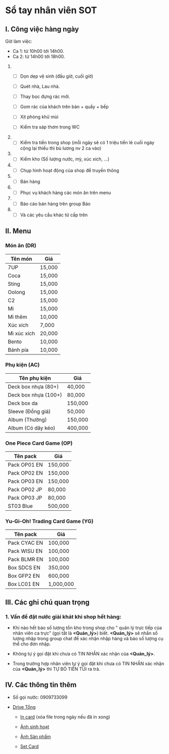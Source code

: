 # Sổ tay nhân viên SOT

## I. Công việc hàng ngày

Giờ làm việc: 
* Ca 1: từ 10h00 tới 14h00.
* Ca 2: từ 14h00 tới 18h00.

1. - [ ] Dọn dẹp vệ sinh (đầu giờ, cuối giờ)

    - [ ] Quét nhà, Lau nhà.

    - [ ] Thay bọc đựng rác mới.

    - [ ] Gom rác của khách trên bàn + quầy + bếp

    - [ ] Xịt phòng khử mùi

    - [ ] Kiểm tra sáp thơm trong WC

1. - [ ] Kiểm tra tiền trong shop (mỗi ngày sẽ có 1 triệu tiền lẻ cuối ngày cộng lại thiếu thì bù lương nv 2 ca vào)

1. - [ ] Kiểm kho (Số lượng nước, mỳ, xúc xích, ...)

1. - [ ] Chụp hình hoạt động của shop để truyền thông

1. - [ ] Bán hàng

1. - [ ] Phục vụ khách hàng các món ăn trên menu

1. - [ ] Báo cáo bán hàng trên group Báo

1. - [ ] Và các yêu cầu khác từ cấp trên

## II. Menu
### Món ăn (DR)

| Tên món| Giá |
| ----------- | ----------- |
| 7UP   | 15,000    |
| Coca   | 15,000    |
| Sting   | 15,000    |
| Oolong   | 15,000    |
| C2   | 15,000    |
| Mì   | 15,000    |
| Mì thêm   | 10,000    |
| Xúc xích   | 7,000    |
| Mì xúc xích   | 20,000    |
| Bento   | 10,000    |
| Bánh pía   | 10,000    |

### Phụ kiện (AC)

| Tên phụ kiện  | Giá   |
| ----------- | ----------- |
| Deck box nhựa (80+)  | 40,000    |
| Deck box nhựa (100+)  | 80,000    |
| Deck box da  | 150,000    |
| Sleeve (Đồng giá)   | 50,000    |
| Album (Thường)   | 150,000    |
| Album (Có dây kéo)   | 400,000    |

### One Piece Card Game (OP)

| Tên pack  | Giá   |
| ----------- | ----------- |
| Pack OP01 EN  | 150,000    |
| Pack OP02 EN  | 150,000    |
| Pack OP03 EN  | 150,000    |
| Pack OP02 JP  | 80,000    |
| Pack OP03 JP  | 80,000    |
| ST03 Blue  | 500,000    |

### Yu-Gi-Oh! Trading Card Game (YG)

| Tên pack  | Giá   |
| ----------- | ----------- |
| Pack CYAC EN  | 100,000    |
| Pack WISU EN  | 100,000    |
| Pack BLMR EN  | 100,000    |
| Box SDCS EN  | 350,000    |
| Box GFP2 EN  | 600,000    |
| Box LC01 EN  | 1,000,000    |

## III. Các ghi chú quan trọng

### 1. Vấn đề đặt nước giải khát khi shop hết hàng:

- Khi nào hết báo số lượng tồn kho trong shop cho " quản lý trực tiếp của nhân viên ca trực" (gọi tắt là **<Quản_lý>**) biết. **<Quản_lý>** sẽ nhắn số lượng nhập trong group chat để xác nhận nhập hàng và báo số lượng cụ thể cho đơn nhập.

- Không tự ý gọi đặt khi chưa có TIN NHẮN xác nhận của **<Quản_lý>**.

- Trong trường hợp nhân viên tự ý gọi đặt khi chưa có TIN NHẮN xác nhận của **<Quản_lý>** thì TỰ BỎ TIỀN TÚI ra trả.

## IV. Các thông tin thêm

* Số gọi nước: 0909733099

* [Drive Tổng](https://drive.google.com/drive/folders/15vXPmg4tVUEufujScWvr2KJnV1XDeH--?usp=drive_link)
    
    * [In card](https://drive.google.com/drive/folders/1XZDjiqKVm-H5JG1L--mdrJyZfZxSpolr?usp=drive_link) (xóa file trong ngày nếu đã in xong)

    * [Ảnh sinh hoạt](https://drive.google.com/drive/folders/14mPNzk1qAJA7s-YN57sFwWs8Zxzd4gVr?usp=drive_link)

    * [Ảnh Sản phẩm](https://drive.google.com/drive/folders/11rmdHXldUKfGwsd0E9PgRJX54D8YpAFx?usp=drive_link)

    * [Set Card](https://drive.google.com/drive/folders/1UZg57dlAoca-DbXkH9jiSUN0N5QvxaH6?usp=drive_link)